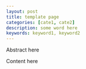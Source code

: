 ```yaml
---
layout: post
title: template page
categories: [cate1, cate2]
description: some word here
keywords: keyword1, keyword2
---
```


Abstract here<abs>

Content here
